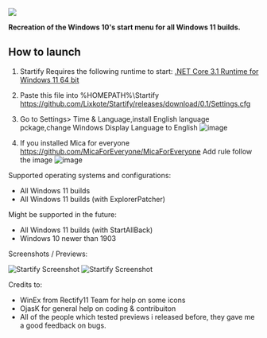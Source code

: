 <p align="left">
    <img src="https://raw.githubusercontent.com/Lixkote/Startify/master/logo.png">
</p>

**Recreation of the Windows 10's start menu for all Windows 11 builds.**

## How to launch

1. Startify Requires the following runtime to start:
[.NET Core 3.1 Runtime for Windows 11 64 bit](https://dotnet.microsoft.com/en-us/download/dotnet/thank-you/runtime-desktop-3.1.32-windows-x64-installer)

2. Paste this file into %HOMEPATH%\Startify\
https://github.com/Lixkote/Startify/releases/download/0.1/Settings.cfg

3. Go to Settings> Time & Language,install English language pckage,change Windows Display Language to English 
![image](https://github.com/user-attachments/assets/e77c1a40-c672-4cfd-9256-8f62016308c6)

4. If you installed Mica for everyone
https://github.com/MicaForEveryone/MicaForEveryone
Add rule follow the image
![image](https://github.com/user-attachments/assets/baed28f2-12fb-49bf-9f2b-7741c41b7943)


Supported operating systems and configurations:
- All Windows 11 builds
- All Windows 11 builds (with ExplorerPatcher)

Might be supported in the future:
- All Windows 11 builds (with StartAllBack)
- Windows 10 newer than 1903

Screenshots / Previews:

![Startify Screenshot](https://github.com/Lixkote/Startify/blob/main/Previews/tiles2.png)
![Startify Screenshot](https://github.com/Lixkote/Startify/blob/main/Previews/notiles2.png)

Credits to:

 - WinEx from Rectify11 Team for help on some icons
 - OjasK for general help on coding & contribuiton
 - All of the people which tested previews i released before, they gave me a good feedback on bugs.
 

